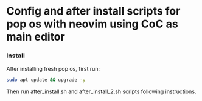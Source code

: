 # Config and after install scripts for pop os with neovim using CoC as main editor

### Install

After installing fresh pop os, first run:

```sh
sudo apt update && upgrade -y
```

Then run after_install.sh and after_install_2.sh scripts following instructions.
